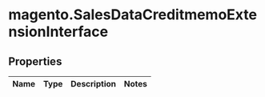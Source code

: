 # magento.SalesDataCreditmemoExtensionInterface

## Properties
Name | Type | Description | Notes
------------ | ------------- | ------------- | -------------


